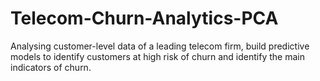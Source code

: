 # Telecom-Churn-Analytics-PCA
Analysing customer-level data of a leading telecom firm, build predictive models to identify customers at high risk of churn and identify the main indicators of churn.
